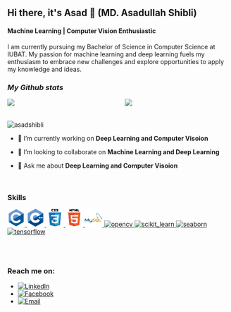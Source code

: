## Hi there, it's Asad 👋 (MD. Asadullah Shibli)
#### Machine Learning | Computer Vision Enthusiastic

I am currently pursuing my Bachelor of Science in Computer Science at IUBAT. My passion for machine learning and deep learning fuels my enthusiasm to embrace new challenges and explore opportunities to apply my knowledge and ideas.


### *My Github stats*
<div style="display: flex; flex-wrap: wrap; justify-content: space-between;">
    <img align='left' width=47% src="https://github-readme-stats.vercel.app/api?username=AsadShibli&show_icons=true&theme=tokyonight" style="max-width: 100%; margin-bottom: 20px;">
    <img  width=47% src="https://github-readme-stats.vercel.app/api/top-langs/?username=AsadShibli&layout=compact" style="max-width: 100%; margin-bottom: 20px;">
</div>





<p align="left"> <img src="https://komarev.com/ghpvc/?username=asadshibli&label=Profile%20views&color=0e75b6&style=flat" alt="asadshibli" /> </p>

- 🔭 I’m currently working on **Deep Learning and Computer Visoion**

- 👯 I’m looking to collaborate on **Machine Learning and Deep Learning**
- 💬 Ask me about **Deep Learning and Computer Visoion**


<br/>
<h3 align="left">Skills</h3>
<p align="left"> <a href="https://www.cprogramming.com/" target="_blank" rel="noreferrer"> <img src="https://raw.githubusercontent.com/devicons/devicon/master/icons/c/c-original.svg" alt="c" width="40" height="40"/> </a> <a href="https://www.cplusplus.com/" target="_blank" rel="noreferrer">
  <img src="https://raw.githubusercontent.com/devicons/devicon/master/icons/cplusplus/cplusplus-original.svg" alt="cplusplus" width="40" height="40"/>
</a>
<a href="https://www.w3schools.com/css/" target="_blank" rel="noreferrer"> <img src="https://raw.githubusercontent.com/devicons/devicon/master/icons/css3/css3-original-wordmark.svg" alt="css3" width="40" height="40"/> </a><a href="https://www.w3.org/html/" target="_blank" rel="noreferrer"> <img src="https://raw.githubusercontent.com/devicons/devicon/master/icons/html5/html5-original-wordmark.svg" alt="html5" width="40" height="40"/> </a> <a href="https://www.mysql.com/" target="_blank" rel="noreferrer"> <img src="https://raw.githubusercontent.com/devicons/devicon/master/icons/mysql/mysql-original-wordmark.svg" alt="mysql" width="40" height="40"/> </a> <a href="https://opencv.org/" target="_blank" rel="noreferrer"> <img src="https://www.vectorlogo.zone/logos/opencv/opencv-icon.svg" alt="opencv" width="40" height="40"/> </a>
 <a href="https://scikit-learn.org/" target="_blank" rel="noreferrer"> <img src="https://upload.wikimedia.org/wikipedia/commons/0/05/Scikit_learn_logo_small.svg" alt="scikit_learn" width="40" height="40"/> </a> <a href="https://seaborn.pydata.org/" target="_blank" rel="noreferrer"> <img src="https://seaborn.pydata.org/_images/logo-mark-lightbg.svg" alt="seaborn" width="40" height="40"/> </a> <a href="https://www.tensorflow.org" target="_blank" rel="noreferrer"> <img src="https://www.vectorlogo.zone/logos/tensorflow/tensorflow-icon.svg" alt="tensorflow" width="40" height="40"/> </a> </p>


<br/>

<br/>

### Reach me on:
- [![LinkedIn](https://img.shields.io/badge/LinkedIn-Connect-blue.svg?style=flat-square&logo=linkedin)](https://www.linkedin.com/in/md-asadullah-shibli-071543258/)
- [![Facebook](https://img.shields.io/badge/Facebook-Follow-blue.svg?style=flat-square&logo=facebook)](https://www.facebook.com/profile.php?id=100076791827321/)
- [![Email](https://img.shields.io/badge/Email-Contact-blue.svg?style=flat-square&logo=gmail)](mailto:mdasadullahshibli@gmail.com)

